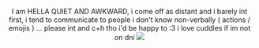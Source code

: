 <p align="center">
    <t> I am HELLA QUIET AND AWKWARD, i come off as distant and i barely int first, i tend to communicate to people i don't know non-verbally ( actions / emojis ) ... please int and c+h tho i'd be happy to :3 i love cuddles if im not on dni </t>
    <img src="https://file.garden/Z1OpYh3OMHUM4tMG/swappap_graphic.png">
</p>
